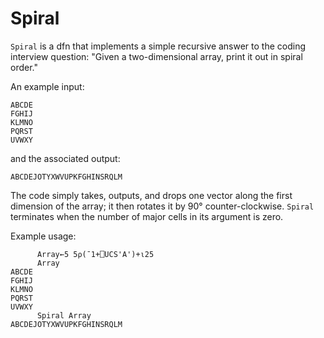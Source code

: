 Spiral
======

`Spiral` is a dfn that implements a simple recursive answer to the coding interview question: "Given a two-dimensional array, print it out in spiral order."

An example input:

```
ABCDE
FGHIJ
KLMNO
PQRST
UVWXY
```

and the associated output:

```
ABCDEJOTYXWVUPKFGHINSRQLM
```

The code simply takes, outputs, and drops one vector along the first dimension of the array; it then rotates it by 90° counter-clockwise. `Spiral` terminates when the number of major cells in its argument is zero.

Example usage:

```
      Array←5 5⍴(¯1+⎕UCS'A')+⍳25
      Array
ABCDE
FGHIJ
KLMNO
PQRST
UVWXY
      Spiral Array
ABCDEJOTYXWVUPKFGHINSRQLM
```
